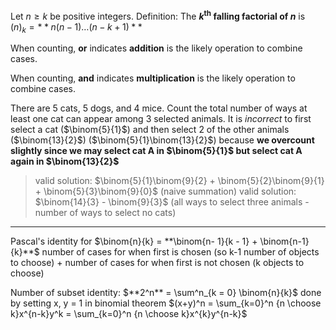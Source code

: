 Let $n \geq k$ be positive integers.
Definition: The **$k^\textrm{th}$ falling factorial of $n$** is $(n)_{k}=**n(n-1)\ldots(n-k+1)**$

When counting, **or** indicates **addition** is the likely operation to combine cases.

When counting, **and** indicates **multiplication** is the likely operation to combine cases.

There are 5 cats, 5 dogs, and 4 mice. Count the total number of ways at least one cat can appear among 3 selected animals.
It is *incorrect* to first select a cat ($\binom{5}{1}$) and then select $2$ of the other animals ($\binom{13}{2}$) ($\binom{5}{1}\binom{13}{2}$) because **we overcount slightly since we may select cat A in $\binom{5}{1}$ but select cat A again in $\binom{13}{2}$**
> valid solution: $\binom{5}{1}\binom{9}{2} + \binom{5}{2}\binom{9}{1} + \binom{5}{3}\binom{9}{0}$ (naive summation)
> valid solution: $\binom{14}{3} - \binom{9}{3}$ (all ways to select three animals - number of ways to select no cats)

***

Pascal's identity for $\binom{n}{k} = **\binom{n- 1}{k - 1} + \binom{n-1}{k}**$
	number of cases for when first is chosen (so k-1 number of objects to choose) + number of cases for when first is not chosen (k objects to choose)

Number of subset identity: $**2^n** = \sum^n_{k = 0} \binom{n}{k}$
	done by setting x, y = 1 in binomial theorem $(x+y)^n = \sum_{k=0}^n {n \choose k}x^{n-k}y^k = \sum_{k=0}^n {n \choose k}x^{k}y^{n-k}$

